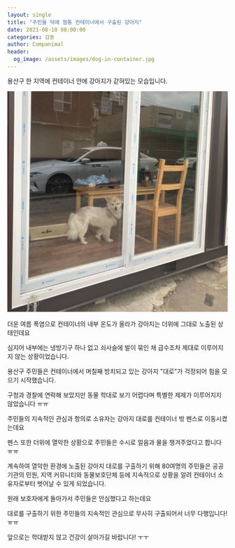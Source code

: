 ```yaml
---
layout: single
title: "주민들 덕에 찜통 컨테이너에서 구출된 강아지"
date: 2021-08-10 08:00:00
categories: 감동
author: Companimal
header:
  og_image: /assets/images/dog-in-container.jpg
---
```


용산구 한 지역에 컨테이너 안에 강아지가 갇혀있는 모습입니다.

![컨테이너 안에 같혀있는 강아지](/assets/images/dog-in-container.jpg)

더운 여름 폭염으로 컨테이너의 내부 온도가 올라가 강아지는 더위에 그대로 노출된 상태인데요

심지어 내부에는 냉방기구 하나 없고 쇠사슬에 발이 묶인 채 급수조차 제대로 이루어지지 않는 상황이었습니다.

용산구 주민들은 컨테이너에서 며칠째 방치되고 있는 강아지 "대로"가 걱정되어 힘을 모으기 시작했습니다.

구청과 경찰에 연락해 보았지만 동물 학대로 보기 어렵다며 특별한 제제가 이루어지지 않았습니다 ㅠㅠ

주민들의 지속적인 관심과 항의로 소유자는 강아지 대로를 컨테이너 밖 펜스로 이동시켰는데요

펜스 또한 더위에 열악한 상황으로 주민들은 수시로 얼음과 물을 챙겨주었다고 합니다 ㅠㅠ

계속하여 열악한 환경에 노출된 강아지 대로를 구출하기 위해 80여명의 주민들은 공공기관의 민원, 지역 커뮤니티와 동물보호단체 등에 지속적으로 상황을 알려 컨테이너 소유자로부터 벗어날 수 있게 되었습니다.

원래 보호자에게 돌아가서 주민들은 안심했다고 하는데요

대로를 구출하기 위한 주민들의 지속적인 관심으로 무사히 구출되어서 너무 다행입니다! ㅠㅠ

앞으로는 학대받지 않고 건강이 살아가길 바랍니다! ㅜㅜ
